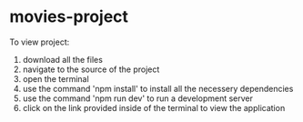 # movies-project

To view project:

1) download all the files
2) navigate to the source of the project
3) open the terminal
4) use the command 'npm install' to install all the necessery dependencies
5) use the command 'npm run dev' to run a development server 
6) click on the link provided inside of the terminal to view the application
